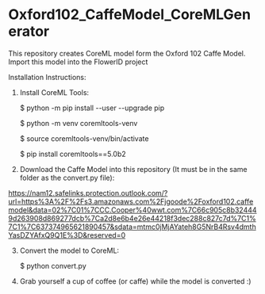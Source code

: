 # Oxford102_CaffeModel_CoreMLGenerator
This repository creates CoreML model form the Oxford 102 Caffe Model. Import this model into the FlowerID project

Installation Instructions:

1. Install CoreML Tools:

      $ python -m pip install --user --upgrade pip

      $ python -m venv coremltools-venv

      $ source coremltools-venv/bin/activate

      $ pip install coremltools==5.0b2


2. Download the Caffe Model into this repository (It must be in the same folder as the convert.py file):

https://nam12.safelinks.protection.outlook.com/?url=https%3A%2F%2Fs3.amazonaws.com%2Fjgoode%2Foxford102.caffemodel&data=02%7C01%7CCC.Cooper%40wwt.com%7C66c905c8b324449d263908d869277dcb%7Ca2d8e6b4e26e44218f3dec288c827c7d%7C1%7C1%7C637374965621890457&sdata=mtmc0jMjAYateh8G5NrB4Rsv4dmthYasDZYAfxQ9Q1E%3D&reserved=0

3. Convert the model to CoreML:

      $ python convert.py

4. Grab yourself a cup of coffee (or caffe) while the model is converted :)
